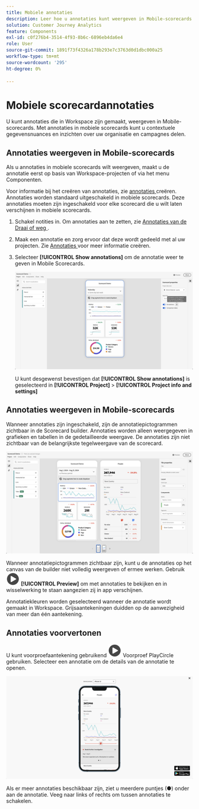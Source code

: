 ```yaml
---
title: Mobiele annotaties
description: Leer hoe u annotaties kunt weergeven in Mobile-scorecards.
solution: Customer Journey Analytics
feature: Components
exl-id: c0f276b4-3514-4f93-8b6c-6896eb4da6e4
role: User
source-git-commit: 1891f73f4326a178b293e7c3763d0d1dbc000a25
workflow-type: tm+mt
source-wordcount: '295'
ht-degree: 0%

---
```



# Mobiele scorecardannotaties

U kunt annotaties die in Workspace zijn gemaakt, weergeven in Mobile-scorecards. Met annotaties in mobiele scorecards kunt u contextuele gegevensnuances en inzichten over uw organisatie en campagnes delen.


## Annotaties weergeven in Mobile-scorecards

Als u annotaties in mobiele scorecards wilt weergeven, maakt u de annotatie eerst op basis van Workspace-projecten of via het menu Componenten.

Voor informatie bij het creëren van annotaties, zie [ annotaties ](create-annotations.md) creëren. Annotaties worden standaard uitgeschakeld in mobiele scorecards. Deze annotaties moeten zijn ingeschakeld voor elke scorecard die u wilt laten verschijnen in mobiele scorecards.

1. Schakel notities in. Om annotaties aan te zetten, zie [ Annotaties van de Draai of weg ](overview.md#turn-annotations-on-or-off).

1. Maak een annotatie en zorg ervoor dat deze wordt gedeeld met al uw projecten. Zie [ Annotaties ](create-annotations.md) voor meer informatie creëren.

1. Selecteer **[!UICONTROL Show annotations]** om de annotatie weer te geven in Mobile Scorecards.

   ![ Mobiele annotatieopties voor scorecards.](assets/annotations-scorecard-onoff.png)

   U kunt desgewenst bevestigen dat **[!UICONTROL Show annotations]** is geselecteerd in **[!UICONTROL Project]** > **[!UICONTROL Project info and settings]**

## Annotaties weergeven in Mobile-scorecards

Wanneer annotaties zijn ingeschakeld, zijn de annotatiepictogrammen zichtbaar in de Scorecard builder. Annotaties worden alleen weergegeven in grafieken en tabellen in de gedetailleerde weergave. De annotaties zijn niet zichtbaar van de belangrijkste tegelweergave van de scorecard.

![ Scorecard Builder die de annotatiepictogrammen benadrukken.](assets/annotations-scorecard.png)

Wanneer annotatiepictogrammen zichtbaar zijn, kunt u de annotaties op het canvas van de builder niet volledig weergeven of ermee werken. Gebruik ![ PlayCircle ](/help/assets/icons/PlayCircle.svg) **[!UICONTROL Preview]** om met annotaties te bekijken en in wisselwerking te staan aangezien zij in app verschijnen.

Annotatiekleuren worden geselecteerd wanneer de annotatie wordt gemaakt in Workspace. Grijsaantekeningen duidden op de aanwezigheid van meer dan één aantekening.

## Annotaties voorvertonen

U kunt voorproefaantekening gebruikend ![ ](/help/assets/icons/PlayCircle.svg) Voorproef PlayCircle gebruiken. Selecteer een annotatie om de details van de annotatie te openen.

![ Annotation mobile scorecard voorproef ](assets/annotations-scorecard-preview.png)

Als er meer annotaties beschikbaar zijn, ziet u meerdere puntjes (●) onder aan de annotatie. Veeg naar links of rechts om tussen annotaties te schakelen.
